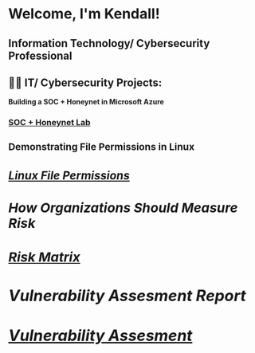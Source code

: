 <h1>Welcome, I'm Kendall! 
<h2> Information Technology/ Cybersecurity Professional
  
<h2>👨‍💻 IT/ Cybersecurity Projects:</h2>
<b>Building a SOC + Honeynet in Microsoft Azure</b><i></i>
<h3><a href = "https://github.com/kendalldollarton/SOC-Honeynet-Project">SOC + Honeynet Lab<a/><h3/>

<b>Demonstrating File Permissions in Linux</b> <b><i>
<h3><a href = "https://github.com/kendalldollarton/Linux-Demonstrating-File-permissions/blob/9d5faa64dc926e54b5e20c4c2f1932962fdaa139/File%20permissions%20in%20Linux.pdf">Linux File Permissions<a/><h3/>

<b> How Organizations Should Measure Risk</b>

<h3><a href = "https://github.com/kendalldollarton/kendalldollarton/files/14336175/Risk.register.assignment.pdf">Risk Matrix<a/><h3/>

<b>Vulnerability Assesment Report</b>

<h3><a href = "https://github.com/kendalldollarton/kendalldollarton/files/14336442/Vulnerability.assessment.report.pdf">Vulnerability Assesment<a/><h3/>
